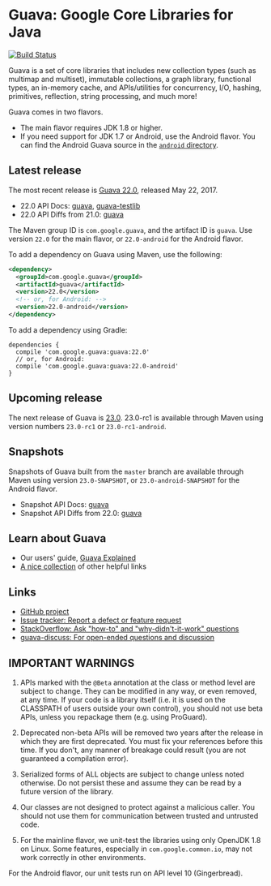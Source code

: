 # Guava: Google Core Libraries for Java

[![Build Status](https://travis-ci.org/google/guava.svg?branch=master)](https://travis-ci.org/google/guava)

Guava is a set of core libraries that includes new collection types (such as
multimap and multiset), immutable collections, a graph library, functional
types, an in-memory cache, and APIs/utilities for concurrency, I/O, hashing,
primitives, reflection, string processing, and much more!

Guava comes in two flavors.

*   The main flavor requires JDK 1.8 or higher.
*   If you need support for JDK 1.7 or Android, use the Android flavor. You can
    find the Android Guava source in the [`android` directory].

[`android` directory]: https://github.com/google/guava/tree/master/android

## Latest release

The most recent release is [Guava 22.0][current release], released May 22, 2017.

- 22.0 API Docs: [guava][guava-release-api-docs], [guava-testlib][testlib-release-api-docs]
- 22.0 API Diffs from 21.0: [guava][guava-release-api-diffs]

The Maven group ID is `com.google.guava`, and the artifact ID is `guava`. Use
version `22.0` for the main flavor, or `22.0-android` for the Android flavor.

To add a dependency on Guava using Maven, use the following:

```xml
<dependency>
  <groupId>com.google.guava</groupId>
  <artifactId>guava</artifactId>
  <version>22.0</version>
  <!-- or, for Android: -->
  <version>22.0-android</version>
</dependency>
```

To add a dependency using Gradle:

```
dependencies {
  compile 'com.google.guava:guava:22.0'
  // or, for Android:
  compile 'com.google.guava:guava:22.0-android'
}
```
## Upcoming release

The next release of Guava is [23.0][upcoming release]. 23.0-rc1 is available through Maven using
version numbers `23.0-rc1` or `23.0-rc1-android`.

## Snapshots

Snapshots of Guava built from the `master` branch are available through Maven
using version `23.0-SNAPSHOT`, or `23.0-android-SNAPSHOT` for the Android
flavor.

- Snapshot API Docs: [guava][guava-snapshot-api-docs]
- Snapshot API Diffs from 22.0: [guava][guava-snapshot-api-diffs]

## Learn about Guava

- Our users' guide, [Guava Explained][]
- [A nice collection](http://www.tfnico.com/presentations/google-guava) of other helpful links

## Links

- [GitHub project](https://github.com/google/guava)
- [Issue tracker: Report a defect or feature request](https://github.com/google/guava/issues/new)
- [StackOverflow: Ask "how-to" and "why-didn't-it-work" questions](https://stackoverflow.com/questions/ask?tags=guava+java)
- [guava-discuss: For open-ended questions and discussion](http://groups.google.com/group/guava-discuss)

## IMPORTANT WARNINGS

1. APIs marked with the `@Beta` annotation at the class or method level
are subject to change. They can be modified in any way, or even
removed, at any time. If your code is a library itself (i.e. it is
used on the CLASSPATH of users outside your own control), you should
not use beta APIs, unless you repackage them (e.g. using ProGuard).

2. Deprecated non-beta APIs will be removed two years after the
release in which they are first deprecated. You must fix your
references before this time. If you don't, any manner of breakage
could result (you are not guaranteed a compilation error).

3. Serialized forms of ALL objects are subject to change unless noted
otherwise. Do not persist these and assume they can be read by a
future version of the library.

4. Our classes are not designed to protect against a malicious caller.
You should not use them for communication between trusted and
untrusted code.

5. For the mainline flavor, we unit-test the libraries using only OpenJDK 1.8 on
Linux. Some features, especially in `com.google.common.io`, may not work
correctly in other environments.

  For the Android flavor, our unit tests run on API level 10 (Gingerbread).

[current release]: https://github.com/google/guava/wiki/Release22
[upcoming release]: https://github.com/google/guava/wiki/Release23
[guava-release-api-docs]: http://google.github.io/guava/releases/22.0/api/docs/
[testlib-release-api-docs]: http://www.javadoc.io/doc/com.google.guava/guava-testlib/22.0
[guava-release-api-diffs]: http://google.github.io/guava/releases/22.0/api/diffs/
[guava-snapshot-api-docs]: http://google.github.io/guava/releases/snapshot/api/docs/
[guava-snapshot-api-diffs]: http://google.github.io/guava/releases/snapshot/api/diffs/
[Guava Explained]: https://github.com/google/guava/wiki/Home
